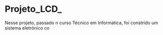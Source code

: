 # Projeto_LCD_
Nesse projeto, passado n curso Técnico em Informática, foi constrído um sistema eletrônico co
